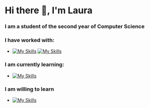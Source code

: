 # Hi there 👋,  I'm Laura

<!--
**Green0x0y/Green0x0y** is a ✨ _special_ ✨ repository because its `README.md` (this file) appears on your GitHub profile.

Here are some ideas to get you started:

- 🔭 I’m currently working on ...
- 🌱 I’m currently learning ...
- 👯 I’m looking to collaborate on ...
- 🤔 I’m looking for help with ...
- 💬 Ask me about ...
- 📫 How to reach me: ...
- 😄 Pronouns: ...
- ⚡ Fun fact: ...
-->
### I am a student of the second year of Computer Science

### I have worked with:
 - [![My Skills](https://skillicons.dev/icons?i=python,java,c,cpp,css,html,angular,javascript&perline=20)](https://skillicons.dev)
 [![My Skills](https://skillicons.dev/icons?i=typescript,firebase,mysql,git,github,linux,r,haskell&perline=20)](https://skillicons.dev)
 
### I am currently learning:
- [![My Skills](https://skillicons.dev/icons?i=spring,hibernate,scala&perline=20)](https://skillicons.dev)
### I am willing to learn
- [![My Skills](https://skillicons.dev/icons?i=mongodb,kotlin,docker,kubernetes,kafka&perline=20)](https://skillicons.dev)
